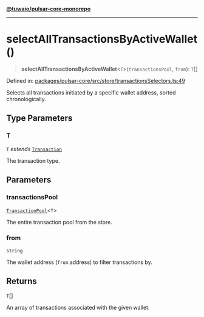 [**@tuwaio/pulsar-core-monorepo**](../../../README.md)

***

# selectAllTransactionsByActiveWallet()

> **selectAllTransactionsByActiveWallet**\<`T`\>(`transactionsPool`, `from`): `T`[]

Defined in: [packages/pulsar-core/src/store/transactionsSelectors.ts:49](https://github.com/TuwaIO/pulsar-core/blob/218599a38fbb7ca6ddbf6d3718f1f87883cde391/packages/pulsar-core/src/store/transactionsSelectors.ts#L49)

Selects all transactions initiated by a specific wallet address, sorted chronologically.

## Type Parameters

### T

`T` *extends* [`Transaction`](../type-aliases/Transaction.md)

The transaction type.

## Parameters

### transactionsPool

[`TransactionPool`](../type-aliases/TransactionPool.md)\<`T`\>

The entire transaction pool from the store.

### from

`string`

The wallet address (`from` address) to filter transactions by.

## Returns

`T`[]

An array of transactions associated with the given wallet.
